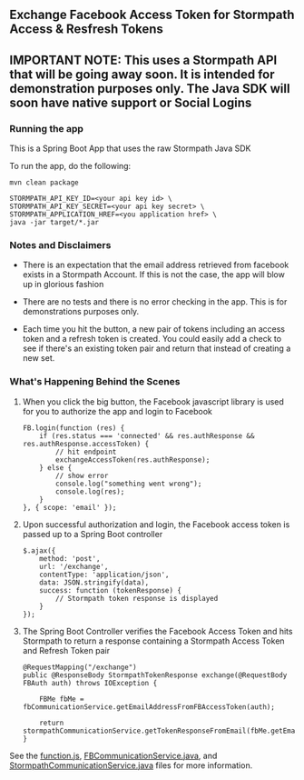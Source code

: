 ## Exchange Facebook Access Token for Stormpath Access & Resfresh Tokens

## IMPORTANT NOTE: This uses a Stormpath API that will be going away soon. It is intended for demonstration purposes only. The Java SDK will soon have native support or Social Logins

### Running the app

This is a Spring Boot App that uses the raw Stormpath Java SDK

To run the app, do the following:

```
mvn clean package

STORMPATH_API_KEY_ID=<your api key id> \
STORMPATH_API_KEY_SECRET=<your api key secret> \
STORMPATH_APPLICATION_HREF=<you application href> \
java -jar target/*.jar
```

### Notes and Disclaimers

* There is an expectation that the email address retrieved from facebook exists in a Stormpath Account. If this is not
the case, the app will blow up in glorious fashion

* There are no tests and there is no error checking in the app. This is for demonstrations purposes only.

* Each time you hit the button, a new pair of tokens including an access token and a refresh token is created. You could
easily add a check to see if there's an existing token pair and return that instead of creating a new set.

### What's Happening Behind the Scenes

1. When you click the big button, the Facebook javascript library is used for you to authorize the app and login to Facebook

    ```
    FB.login(function (res) {
        if (res.status === 'connected' && res.authResponse && res.authResponse.accessToken) {
            // hit endpoint
            exchangeAccessToken(res.authResponse);
        } else {
            // show error
            console.log("something went wrong");
            console.log(res);
        }
    }, { scope: 'email' });
    ```


2. Upon successful authorization and login, the Facebook access token is passed up to a Spring Boot controller

    ```
    $.ajax({
        method: 'post',
        url: '/exchange',
        contentType: 'application/json',
        data: JSON.stringify(data),
        success: function (tokenResponse) {
            // Stormpath token response is displayed
        }
    });
    ```

3. The Spring Boot Controller verifies the Facebook Access Token and hits Stormpath to return a response containing a Stormpath Access Token and Refresh Token pair

    ```
    @RequestMapping("/exchange")
    public @ResponseBody StormpathTokenResponse exchange(@RequestBody FBAuth auth) throws IOException {
    
        FBMe fbMe = fbCommunicationService.getEmailAddressFromFBAccessToken(auth);
    
        return stormpathCommunicationService.getTokenResponseFromEmail(fbMe.getEmail());
    }
    ```

See the [function.js](https://github.com/stormpath/stormpath-exchange-fb-access-token-example/blob/master/src/main/resources/static/functions.js), 
[FBCommunicationService.java](https://github.com/stormpath/stormpath-exchange-fb-access-token-example/blob/master/src/main/java/com/stormpath/example/service/FBCommunicationService.java), and
[StormpathCommunicationService.java](https://github.com/stormpath/stormpath-exchange-fb-access-token-example/blob/master/src/main/java/com/stormpath/example/service/StormpathCommunicationService.java) 
files for more information.
